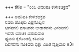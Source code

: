 +++
title = "೦೦೩ ಅವನಿಪತಿ ಕೇಳೇಕಚಕ್ರವ"

+++
ಅವನಿಪತಿ ಕೇಳೇಕಚಕ್ರವ  
ನಿವರು ಹೊಕ್ಕರು ವಿಪ್ರನೊಬ್ಬನ  
ಭವನದಲಿ ಮಾಡಿದರು ಬೀಡಾರವನು ವಿನಯದಲಿ   
ಇವರು ಯಾಚಕ ವಿಷಯದಾತಿ                
ಥ್ಯವನು ಕೈಕೊಂಡಲ್ಲಿ ಕತಿಪಯ  
ದಿವಸವನು ನೂಕಿದರು ಭಿಕ್ಷಾ ವಿಹಿತ ವೃತ್ತಿಯಲಿ     ॥3॥